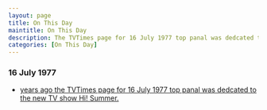 ```yaml
---
layout: page
title: On This Day
maintitle: On This Day
description: The TVTimes page for 16 July 1977 top panal was dedcated to the new TV show Hi! Summer.
categories: [On This Day]
---
```


### 16 July 1977
* [<span id="age1"></span> years ago the TVTimes page for 16 July 1977 top panal was dedcated to the new TV show Hi! Summer.](/tv%20guides/1977/07/16/TVTimes.html)

<!-- Script for calculating number of years ago -->
<script>
var dob = '19770716';
var year = Number(dob.substr(0, 4));
var month = Number(dob.substr(4, 2)) - 1;
var day = Number(dob.substr(6, 2));
var today = new Date();
var age1 = today.getFullYear() - year;
if (today.getMonth() < month || (today.getMonth() == month && today.getDate() < day)) {
age1--;
}
document.getElementById("age1").innerHTML=age1;
</script>

